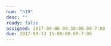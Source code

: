 ```yaml
---
num: "h19"
desc: ""
ready: false
assigned: 2017-09-06 09:30:00.00-7:00
due: 2017-09-13 15:00:00.00-7:00
---
```

